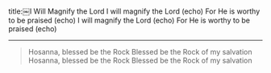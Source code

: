 title:￼I Will Magnify the Lord
I will magnify the Lord (echo)
For He is worthy to be praised (echo) 
I will magnify the Lord (echo)
For He is worthy to be praised (echo)

---
>Hosanna, blessed be the Rock 
Blessed be the Rock of my salvation 
Hosanna, blessed be the Rock 
Blessed be the Rock of my salvation